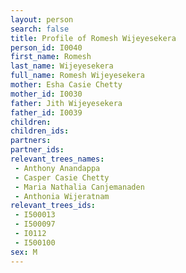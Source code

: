```yaml
---
layout: person
search: false
title: Profile of Romesh Wijeyesekera
person_id: I0040
first_name: Romesh
last_name: Wijeyesekera
full_name: Romesh Wijeyesekera
mother: Esha Casie Chetty
mother_id: I0030
father: Jith Wijeyesekera
father_id: I0039
children:
children_ids:
partners:
partner_ids:
relevant_trees_names:
 - Anthony Anandappa
 - Casper Casie Chetty
 - Maria Nathalia Canjemanaden
 - Anthonia Wijeratnam
relevant_trees_ids:
 - I500013
 - I500097
 - I0112
 - I500100
sex: M
---
```


